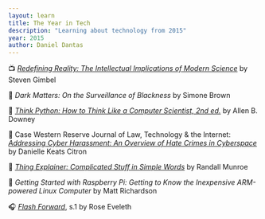 ```yaml
---
layout: learn
title: The Year in Tech
description: "Learning about technology from 2015"
year: 2015
author: Daniel Dantas
---
```


📺 _[Redefining Reality: The Intellectual Implications of Modern Science](https://www.thegreatcoursesplus.com/redefining-reality-the-intellectual-implications-of-modern-science)_ by Steven Gimbel <!-- 2/21/2025 -->

📕 *Dark Matters: On the Surveillance of Blackness* by Simone Brown <!-- 10/24/2024 -->

📕 [*Think Python: How to Think Like a Computer Scientist, 2nd ed.*](https://allendowney.github.io/ThinkPython/) by Allen B. Downey <!-- 4/28/2024 -->

📄 Case Western Reserve Journal of Law, Technology & the Internet: [_Addressing Cyber Harassment: An Overview of Hate Crimes in Cyberspace_](https://papers.ssrn.com/sol3/papers.cfm?abstract_id=2932358) by Danielle Keats Citron <!-- 3/27/2024 -->

📕 [*Thing Explainer: Complicated Stuff in Simple Words*](https://en.wikipedia.org/wiki/Thing_Explainer) by Randall Munroe <!-- 3/30/2023 -->

📕 *Getting Started with Raspberry Pi: Getting to Know the Inexpensive ARM-powered Linux Computer* by Matt Richardson <!-- 2/16/2023 -->

🎧 _[Flash Forward](https://www.flashforwardpod.com/)_, s.1 by Rose Eveleth <!-- 11/21/2017 -->



